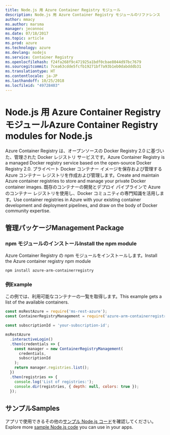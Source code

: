 ```yaml
---
title: Node.js 用 Azure Container Registry モジュール
description: Node.js 用 Azure Container Registry モジュールのリファレンス
author: mmacy
ms.author: marsma
manager: jeconnoc
ms.date: 07/18/2017
ms.topic: article
ms.prod: azure
ms.technology: azure
ms.devlang: nodejs
ms.service: Container Registry
ms.openlocfilehash: f24fa268f9c471925a1bdf0cbae8044d97bc7679
ms.sourcegitcommit: 7cea63cdde5fcfb19271bf7a93b1eb0dabdddb31
ms.translationtype: HT
ms.contentlocale: ja-JP
ms.lasthandoff: 10/25/2018
ms.locfileid: "49728403"
---
```

# <a name="azure-container-registry-modules-for-nodejs"></a><span data-ttu-id="b99ad-103">Node.js 用 Azure Container Registry モジュール</span><span class="sxs-lookup"><span data-stu-id="b99ad-103">Azure Container Registry modules for Node.js</span></span>

<span data-ttu-id="b99ad-104">Azure Container Registry は、オープンソースの Docker Registry 2.0 に基づいた、管理された Docker レジストリ サービスです。</span><span class="sxs-lookup"><span data-stu-id="b99ad-104">Azure Container Registry is a managed Docker registry service based on the open-source Docker Registry 2.0.</span></span> <span data-ttu-id="b99ad-105">プライベート Docker コンテナー イメージを保存および管理する Azure コンテナー レジストリを作成および管理します。</span><span class="sxs-lookup"><span data-stu-id="b99ad-105">Create and maintain Azure container registries to store and manage your private Docker container images.</span></span> <span data-ttu-id="b99ad-106">既存のコンテナーの開発とデプロイ パイプラインで Azure のコンテナー レジストリを使用し、Docker コミュニティの専門知識を活用します。</span><span class="sxs-lookup"><span data-stu-id="b99ad-106">Use container registries in Azure with your existing container development and deployment pipelines, and draw on the body of Docker community expertise.</span></span>

## <a name="management-package"></a><span data-ttu-id="b99ad-107">管理パッケージ</span><span class="sxs-lookup"><span data-stu-id="b99ad-107">Management Package</span></span>

### <a name="install-the-npm-module"></a><span data-ttu-id="b99ad-108">npm モジュールのインストール</span><span class="sxs-lookup"><span data-stu-id="b99ad-108">Install the npm module</span></span>

<span data-ttu-id="b99ad-109">Azure Container Registry の npm モジュールをインストールします。</span><span class="sxs-lookup"><span data-stu-id="b99ad-109">Install the Azure container registry npm module</span></span>

```bash
npm install azure-arm-containerregistry
```

### <a name="example"></a><span data-ttu-id="b99ad-110">例</span><span class="sxs-lookup"><span data-stu-id="b99ad-110">Example</span></span>

<span data-ttu-id="b99ad-111">この例では、利用可能なコンテナーの一覧を取得します。</span><span class="sxs-lookup"><span data-stu-id="b99ad-111">This example gets a list of the available containers.</span></span>

```javascript
const msRestAzure = require('ms-rest-azure');
const ContainerRegistryManagement = require('azure-arm-containerregistry');

const subscriptionId = 'your-subscription-id';

msRestAzure
  .interactiveLogin()
  .then(credentials => {
    const manager = new ContainerRegistryManagement(
      credentials,
      subscriptionId
    );
    return manager.registries.list();
  })
  .then(registries => {
    console.log('List of registries:');
    console.dir(registries, { depth: null, colors: true });
  });
```

## <a name="samples"></a><span data-ttu-id="b99ad-112">サンプル</span><span class="sxs-lookup"><span data-stu-id="b99ad-112">Samples</span></span>

<span data-ttu-id="b99ad-113">アプリで使用できるその他の[サンプル Node.js コード](https://azure.microsoft.com/resources/samples/?platform=nodejs)を確認してください。</span><span class="sxs-lookup"><span data-stu-id="b99ad-113">Explore more [sample Node.js code](https://azure.microsoft.com/resources/samples/?platform=nodejs) you can use in your apps.</span></span>
